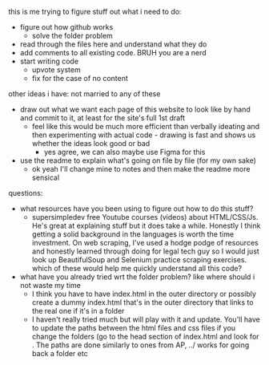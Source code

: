 this is me trying to figure stuff out 
what i need to do:
- figure out how github works
  - solve the folder problem
- read through the files here and understand what they do
- add comments to all existing code. BRUH you are a nerd
- start writing code
  - upvote system
  - fix for the case of no content

other ideas i have:
not married to any of these
- draw out what we want each page of this website to look like
  by hand and commit to it, at least for the site's full 1st draft
  - feel like this would be much more efficient than verbally ideating
    and then experimenting with actual code - drawing is fast and shows
    us whether the ideas look good or bad
      - yes agree, we can also maybe use Figma for this 
- use the readme to explain what's going on file by file (for my own sake)
  - ok yeah I'll change mine to notes and then make the readme more sensical

questions:
- what resources have you been using to figure out how to do this stuff?
   - supersimpledev free Youtube courses (videos) about HTML/CSS/Js. He's great at explaining stuff but it does take a while. Honestly I think getting a solid background in the languages is worth the time investment. On web scraping, I've used a hodge podge of resources and honestly learned through doing for legal tech guy so I would just look up BeautifulSoup and Selenium practice scraping exercises. 
  which of these would help me quickly understand all this code?
- what have you already tried wrt the folder problem? like where should i 
  not waste my time
  - I think you have to have index.html in the outer directory or possibly create a dummy index.html that's in the outer directory that links to the real one if it's in a folder
  - I haven't really tried much but will play with it and update. You'll have to update the paths between the html files and css files if you change the folders (go to the head section of index.html and look for <link rel="stylesheet">. The paths are done similarly to ones from AP, ../ works for going back a folder etc 
